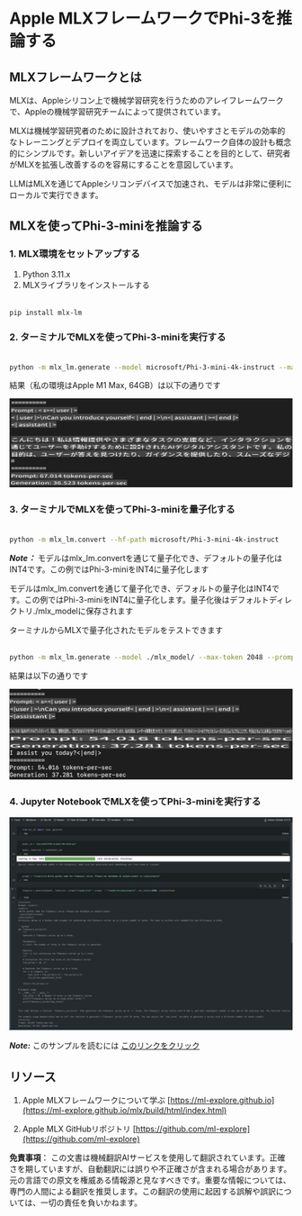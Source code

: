 # **Apple MLXフレームワークでPhi-3を推論する**

## **MLXフレームワークとは**

MLXは、Appleシリコン上で機械学習研究を行うためのアレイフレームワークで、Appleの機械学習研究チームによって提供されています。

MLXは機械学習研究者のために設計されており、使いやすさとモデルの効率的なトレーニングとデプロイを両立しています。フレームワーク自体の設計も概念的にシンプルです。新しいアイデアを迅速に探索することを目的として、研究者がMLXを拡張し改善するのを容易にすることを意図しています。

LLMはMLXを通じてAppleシリコンデバイスで加速され、モデルは非常に便利にローカルで実行できます。

## **MLXを使ってPhi-3-miniを推論する**

### **1. MLX環境をセットアップする**

1. Python 3.11.x
2. MLXライブラリをインストールする


```bash

pip install mlx-lm

```

### **2. ターミナルでMLXを使ってPhi-3-miniを実行する**


```bash

python -m mlx_lm.generate --model microsoft/Phi-3-mini-4k-instruct --max-token 2048 --prompt  "<|user|>\nCan you introduce yourself<|end|>\n<|assistant|>"

```

結果（私の環境はApple M1 Max, 64GB）は以下の通りです

![Terminal](../../../../translated_images/01.5cb5f10f82619d0a98bc3584bf81264105a33d9d8559f125418a93b8d7527728.ja.png)

### **3. ターミナルでMLXを使ってPhi-3-miniを量子化する**


```bash

python -m mlx_lm.convert --hf-path microsoft/Phi-3-mini-4k-instruct

```

***Note：*** モデルはmlx_lm.convertを通じて量子化でき、デフォルトの量子化はINT4です。この例ではPhi-3-miniをINT4に量子化します

モデルはmlx_lm.convertを通じて量子化でき、デフォルトの量子化はINT4です。この例ではPhi-3-miniをINT4に量子化します。量子化後はデフォルトディレクトリ./mlx_modelに保存されます

ターミナルからMLXで量子化されたモデルをテストできます


```bash

python -m mlx_lm.generate --model ./mlx_model/ --max-token 2048 --prompt  "<|user|>\nCan you introduce yourself<|end|>\n<|assistant|>"

```

結果は以下の通りです

![INT4](../../../../translated_images/02.6ca278966b75435a31021b0a6f1f3b377102d7e59e7b90daf8f017c1a9876cb2.ja.png)


### **4. Jupyter NotebookでMLXを使ってPhi-3-miniを実行する**


![Notebook](../../../../translated_images/03.5b701d4bfe17c5d20c075f7d4c8d1201b8073c8e8196b364a9a19cbe684dd26a.ja.png)

***Note:*** このサンプルを読むには [このリンクをクリック](../../../../code/03.Inference/MLX/MLX_DEMO.ipynb)


## **リソース**

1. Apple MLXフレームワークについて学ぶ [https://ml-explore.github.io](https://ml-explore.github.io/mlx/build/html/index.html)

2. Apple MLX GitHubリポジトリ [https://github.com/ml-explore](https://github.com/ml-explore)

**免責事項**：
この文書は機械翻訳AIサービスを使用して翻訳されています。正確さを期していますが、自動翻訳には誤りや不正確さが含まれる場合があります。元の言語での原文を権威ある情報源と見なすべきです。重要な情報については、専門の人間による翻訳を推奨します。この翻訳の使用に起因する誤解や誤訳については、一切の責任を負いかねます。